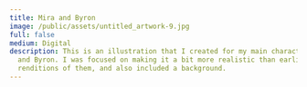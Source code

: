 ```yaml
---
title: Mira and Byron
image: /public/assets/untitled_artwork-9.jpg
full: false
medium: Digital
description: This is an illustration that I created for my main characters, Mira
  and Byron. I was focused on making it a bit more realistic than earlier
  renditions of them, and also included a background.
---
```

